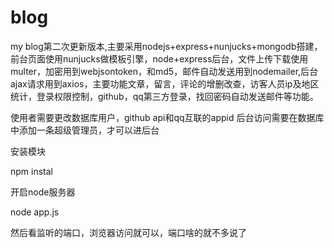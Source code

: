# blog
my blog第二次更新版本,主要采用nodejs+express+nunjucks+mongodb搭建，前台页面使用nunjucks做模板引擎，node+express后台，文件上传下载使用multer，加密用到webjsontoken，和md5，邮件自动发送用到nodemailer,后台ajax请求用到axios，主要功能文章，留言，评论的增删改查，访客人员ip及地区统计，登录权限控制，github，qq第三方登录，找回密码自动发送邮件等功能。

使用者需要更改数据库用户，github api和qq互联的appid
后台访问需要在数据库中添加一条超级管理员，才可以进后台

安装模块

npm instal

开启node服务器

node app.js

然后看监听的端口，浏览器访问就可以，端口啥的就不多说了

